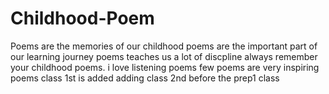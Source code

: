# Childhood-Poem
Poems are the memories of our childhood
poems are the important part of our learning journey
poems teaches us a lot of discpline 
always remember your childhood poems.
i love listening poems 
few poems are very inspiring poems
class 1st is added
adding class 2nd before the prep1 class 
